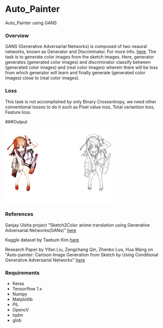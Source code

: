 # Auto_Painter
Auto_Painter using GANS


### Overview
GANS (Generative Adversarial Networks) is composed of two neaural networks, known as Generator and Discriminator. For more info. [here](https://en.wikipedia.org/wiki/Generative_adversarial_network). The task is to generate color images from the sketch images. Here, generator generates (generated color images) and discriminator classify between (generated color images) and (real color images) wherein there will be loss from which generator will learn and finally generate (generated color images) close to (real color images). 

### Loss
This task is not accomplished by only Binary Crossentropy, we need other conventional losses to do it such as Pixel value loss, Total variantion loss, Feature loss.   


###Output

![example of generated image](Image/output.png)

### References
Sanjay Ulsha project "Sketch2Color anime translation using Generative Adversarial Networks(GANs)" [here](https://towardsdatascience.com/sketch-to-color-anime-translation-using-generative-adversarial-networks-gans-8f4f69594aeb)

Kaggle dataset by Taebum Kim [here](https://www.kaggle.com/ktaebum/anime-sketch-colorization-pair)

Research Paper by Yifan Liu, Zengchang Qin, Zhenbo Luo, Hua Wang on "Auto-painter: Cartoon Image Generation from Sketch by Using Conditional Generative Adversarial Networks" [here](https://arxiv.org/abs/1705.01908)
### Requirements
- Keras
- Tensorflow 1.x
- Numpy
- Matplotlib
- PIL
- OpencV
- tqdm
- glob
